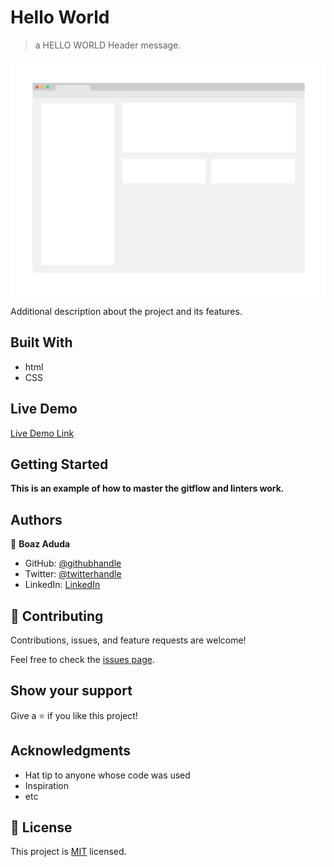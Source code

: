 # Hello World

> a HELLO WORLD Header message.

![screenshot](./app_screenshot.png)

Additional description about the project and its features.

## Built With

- html
- CSS

## Live Demo

[Live Demo Link](https://livedemo.com)


## Getting Started

**This is an example of how to master the gitflow and linters work.**


## Authors

👤 **Boaz Aduda**

- GitHub: [@githubhandle](https://github.com/Aduda-Boaz)
- Twitter: [@twitterhandle](https://twitter.com/BoazAduda)
- LinkedIn: [LinkedIn](https://linkedin.com/in/boaz-aduda/)



## 🤝 Contributing

Contributions, issues, and feature requests are welcome!

Feel free to check the [issues page](issues/).

## Show your support

Give a ⭐️ if you like this project!

## Acknowledgments

- Hat tip to anyone whose code was used
- Inspiration
- etc

## 📝 License

This project is [MIT](lic.url) licensed.
